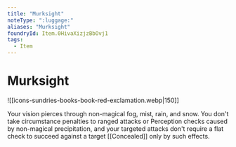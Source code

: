 ```yaml
---
title: "Murksight"
noteType: ":luggage:"
aliases: "Murksight"
foundryId: Item.0HivaXizjzBbOvj1
tags:
  - Item
---
```


# Murksight
![[icons-sundries-books-book-red-exclamation.webp|150]]

Your vision pierces through non-magical fog, mist, rain, and snow. You don't take circumstance penalties to ranged attacks or Perception checks caused by non-magical precipitation, and your targeted attacks don't require a flat check to succeed against a target [[Concealed]] only by such effects.
